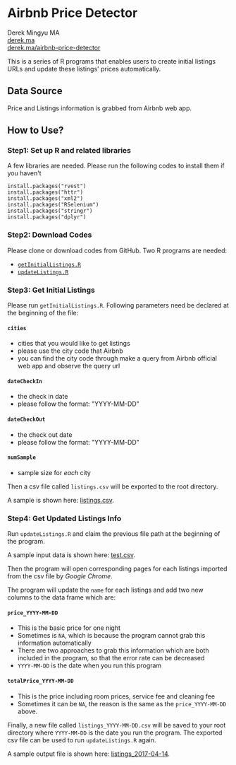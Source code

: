 # Airbnb Price Detector

Derek Mingyu MA  
[derek.ma](http://derek.ma)  
[derek.ma/airbnb-price-detector](http://derek.ma/airbnb-price-detector)

This is a series of R programs that enables users to create initial listings URLs and update these listings' prices automatically. 

## Data Source

Price and Listings information is grabbed from Airbnb web app.

## How to Use?

### Step1: Set up R and related libraries

A few libraries are needed. Please run the following codes to install them if you haven't

```
install.packages("rvest")
install.packages("httr")
install.packages("xml2")
install.packages("RSelenium")
install.packages("stringr")
install.packages("dplyr")
```

### Step2: Download Codes

Please clone or download codes from GitHub. Two R programs are needed:

* [`getInitialListings.R`](https://github.com/derekmma/airbnb-price-detector/blob/master/getInitialListings.R)
* [`updateListings.R`](https://github.com/derekmma/airbnb-price-detector/blob/master/updateListings.R)

### Step3: Get Initial Listings

Please run `getInitialListings.R`. Following parameters need be declared at the beginning of the file:

#### `cities`
* cities that you would like to get listings
* please use the city code that Airbnb
* you can find the city code through make a query from Airbnb official web app and observe the query url

#### `dateCheckIn`
* the check in date
* please follow the format: "YYYY-MM-DD"

#### `dateCheckOut`
* the check out date
* please follow the format: "YYYY-MM-DD"

#### `numSample`
* sample size for _each_ city

Then a csv file called `listings.csv` will be exported to the root directory.

A sample is shown here: [listings.csv](https://github.com/derekmma/airbnb-price-detector/blob/master/listings.csv).

### Step4: Get Updated Listings Info

Run `updateListings.R` and claim the previous file path at the beginning of the program.

A sample input data is shown here: [test.csv](https://github.com/derekmma/airbnb-price-detector/blob/master/test.csv).

Then the program will open corresponding pages for each listings imported from the csv file by _Google Chrome_.

The program will update the `name` for each listings and add two new columns to the data frame which are:

#### `price_YYYY-MM-DD`

* This is the basic price for one night
* Sometimes is `NA`, which is because the program cannot grab this information automatically
* There are two approaches to grab this information which are both included in the program, so that the error rate can be decreased
* `YYYY-MM-DD` is the date when you run this program

#### `totalPrice_YYYY-MM-DD`

* This is the price including room prices, service fee and cleaning fee
* Sometimes it can be `NA`, the reason is the same as the `price_YYYY-MM-DD` above.

Finally, a new file called `listings_YYYY-MM-DD.csv` will be saved to your root directory where `YYYY-MM-DD` is the date you run the program. The exported csv file can be used to run `updateListings.R` again.

A sample output file is shown here: [listings_2017-04-14](https://github.com/derekmma/airbnb-price-detector/blob/master/listings_2017-04-14.csv).


